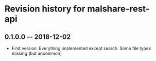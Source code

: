 # Revision history for malshare-rest-api

## 0.1.0.0 -- 2018-12-02

* First version.  Everything implemented except search.  Some file types missing (but uncommon)
